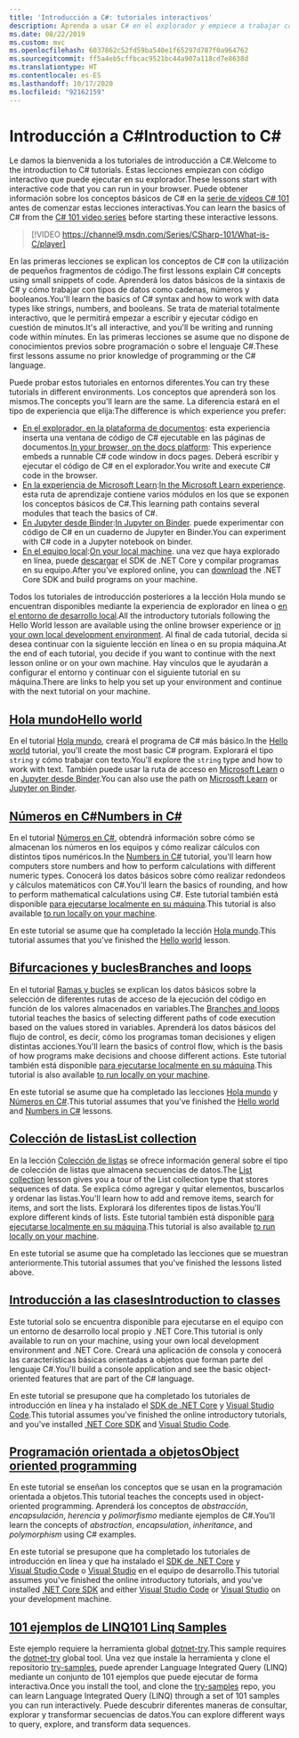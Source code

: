 ```yaml
---
title: 'Introducción a C#: tutoriales interactivos'
description: Aprenda a usar C# en el explorador y empiece a trabajar con su entorno de desarrollo
ms.date: 08/22/2019
ms.custom: mvc
ms.openlocfilehash: 6037862c52fd59ba540e1f65297d787f0a964762
ms.sourcegitcommit: ff5a4eb5cffbcac9521bc44a907a118cd7e8638d
ms.translationtype: HT
ms.contentlocale: es-ES
ms.lasthandoff: 10/17/2020
ms.locfileid: "92162159"
---
```

# <a name="introduction-to-c"></a><span data-ttu-id="b24ed-103">Introducción a C\#</span><span class="sxs-lookup"><span data-stu-id="b24ed-103">Introduction to C\#</span></span>

<span data-ttu-id="b24ed-104">Le damos la bienvenida a los tutoriales de introducción a C#.</span><span class="sxs-lookup"><span data-stu-id="b24ed-104">Welcome to the introduction to C# tutorials.</span></span> <span data-ttu-id="b24ed-105">Estas lecciones empiezan con código interactivo que puede ejecutar en su explorador.</span><span class="sxs-lookup"><span data-stu-id="b24ed-105">These lessons start with interactive code that you can run in your browser.</span></span> <span data-ttu-id="b24ed-106">Puede obtener información sobre los conceptos básicos de C# en la [serie de vídeos C# 101](https://aka.ms/dotnet3-csharp) antes de comenzar estas lecciones interactivas.</span><span class="sxs-lookup"><span data-stu-id="b24ed-106">You can learn the basics of C# from the [C# 101 video series](https://aka.ms/dotnet3-csharp) before starting these interactive lessons.</span></span>

<!--markdownlint-disable MD034 -->
> [!VIDEO https://channel9.msdn.com/Series/CSharp-101/What-is-C/player]

<span data-ttu-id="b24ed-107">En las primeras lecciones se explican los conceptos de C# con la utilización de pequeños fragmentos de código.</span><span class="sxs-lookup"><span data-stu-id="b24ed-107">The first lessons explain C# concepts using small snippets of code.</span></span> <span data-ttu-id="b24ed-108">Aprenderá los datos básicos de la sintaxis de C# y cómo trabajar con tipos de datos como cadenas, números y booleanos.</span><span class="sxs-lookup"><span data-stu-id="b24ed-108">You'll learn the basics of C# syntax and how to work with data types like strings, numbers, and booleans.</span></span> <span data-ttu-id="b24ed-109">Se trata de material totalmente interactivo, que le permitirá empezar a escribir y ejecutar código en cuestión de minutos.</span><span class="sxs-lookup"><span data-stu-id="b24ed-109">It's all interactive, and you'll be writing and running code within minutes.</span></span> <span data-ttu-id="b24ed-110">En las primeras lecciones se asume que no dispone de conocimientos previos sobre programación o sobre el lenguaje C#.</span><span class="sxs-lookup"><span data-stu-id="b24ed-110">These first lessons assume no prior knowledge of programming or the C# language.</span></span>

<span data-ttu-id="b24ed-111">Puede probar estos tutoriales en entornos diferentes.</span><span class="sxs-lookup"><span data-stu-id="b24ed-111">You can try these tutorials in different environments.</span></span> <span data-ttu-id="b24ed-112">Los conceptos que aprenderá son los mismos.</span><span class="sxs-lookup"><span data-stu-id="b24ed-112">The concepts you'll learn are the same.</span></span> <span data-ttu-id="b24ed-113">La diferencia estará en el tipo de experiencia que elija:</span><span class="sxs-lookup"><span data-stu-id="b24ed-113">The difference is which experience you prefer:</span></span>

- <span data-ttu-id="b24ed-114">[En el explorador, en la plataforma de documentos](hello-world.yml): esta experiencia inserta una ventana de código de C# ejecutable en las páginas de documentos.</span><span class="sxs-lookup"><span data-stu-id="b24ed-114">[In your browser, on the docs platform](hello-world.yml): This experience embeds a runnable C# code window in docs pages.</span></span> <span data-ttu-id="b24ed-115">Deberá escribir y ejecutar el código de C# en el explorador.</span><span class="sxs-lookup"><span data-stu-id="b24ed-115">You write and execute C# code in the browser.</span></span>
- <span data-ttu-id="b24ed-116">[En la experiencia de Microsoft Learn](/learn/paths/csharp-first-steps/):</span><span class="sxs-lookup"><span data-stu-id="b24ed-116">[In the Microsoft Learn experience](/learn/paths/csharp-first-steps/).</span></span> <span data-ttu-id="b24ed-117">esta ruta de aprendizaje contiene varios módulos en los que se exponen los conceptos básicos de C#.</span><span class="sxs-lookup"><span data-stu-id="b24ed-117">This learning path contains several modules that teach the basics of C#.</span></span>
- <span data-ttu-id="b24ed-118">[En Jupyter desde Binder](https://mybinder.org/v2/gh/dotnet/try-samples/master?filepath=hello-csharp%2Fhello-world.ipynb):</span><span class="sxs-lookup"><span data-stu-id="b24ed-118">[In Jupyter on Binder](https://mybinder.org/v2/gh/dotnet/try-samples/master?filepath=hello-csharp%2Fhello-world.ipynb).</span></span> <span data-ttu-id="b24ed-119">puede experimentar con código de C# en un cuaderno de Jupyter en Binder.</span><span class="sxs-lookup"><span data-stu-id="b24ed-119">You can experiment with C# code in a Jupyter notebook on binder.</span></span>
- <span data-ttu-id="b24ed-120">[En el equipo local](numbers-in-csharp-local.md):</span><span class="sxs-lookup"><span data-stu-id="b24ed-120">[On your local machine](numbers-in-csharp-local.md).</span></span> <span data-ttu-id="b24ed-121">una vez que haya explorado en línea, puede [descargar](https://dotnet.microsoft.com/download) el SDK de .NET Core y compilar programas en su equipo.</span><span class="sxs-lookup"><span data-stu-id="b24ed-121">After you've explored online, you can [download](https://dotnet.microsoft.com/download) the .NET Core SDK and build programs on your machine.</span></span>

<span data-ttu-id="b24ed-122">Todos los tutoriales de introducción posteriores a la lección Hola mundo se encuentran disponibles mediante la experiencia de explorador en línea o [en el entorno de desarrollo local](local-environment.md).</span><span class="sxs-lookup"><span data-stu-id="b24ed-122">All the introductory tutorials following the Hello World lesson are available using the online browser experience or [in your own local development environment](local-environment.md).</span></span> <span data-ttu-id="b24ed-123">Al final de cada tutorial, decida si desea continuar con la siguiente lección en línea o en su propia máquina.</span><span class="sxs-lookup"><span data-stu-id="b24ed-123">At the end of each tutorial, you decide if you want to continue with the next lesson online or on your own machine.</span></span> <span data-ttu-id="b24ed-124">Hay vínculos que le ayudarán a configurar el entorno y continuar con el siguiente tutorial en su máquina.</span><span class="sxs-lookup"><span data-stu-id="b24ed-124">There are links to help you set up your environment and continue with the next tutorial on your machine.</span></span>

## <a name="hello-world"></a>[<span data-ttu-id="b24ed-125">Hola mundo</span><span class="sxs-lookup"><span data-stu-id="b24ed-125">Hello world</span></span>](hello-world.yml)

<span data-ttu-id="b24ed-126">En el tutorial [Hola mundo](hello-world.yml), creará el programa de C# más básico.</span><span class="sxs-lookup"><span data-stu-id="b24ed-126">In the [Hello world](hello-world.yml) tutorial, you'll create the most basic C# program.</span></span> <span data-ttu-id="b24ed-127">Explorará el tipo `string` y cómo trabajar con texto.</span><span class="sxs-lookup"><span data-stu-id="b24ed-127">You'll explore the `string` type and how to work with text.</span></span> <span data-ttu-id="b24ed-128">También puede usar la ruta de acceso en [Microsoft Learn](/learn/paths/csharp-first-steps/) o en [Jupyter desde Binder](https://mybinder.org/v2/gh/dotnet/try-samples/master?filepath=hello-csharp%2Fhello-world.ipynb).</span><span class="sxs-lookup"><span data-stu-id="b24ed-128">You can also use the path on [Microsoft Learn](/learn/paths/csharp-first-steps/) or [Jupyter on Binder](https://mybinder.org/v2/gh/dotnet/try-samples/master?filepath=hello-csharp%2Fhello-world.ipynb).</span></span>

## <a name="numbers-in-c"></a>[<span data-ttu-id="b24ed-129">Números en C#</span><span class="sxs-lookup"><span data-stu-id="b24ed-129">Numbers in C#</span></span>](numbers-in-csharp.yml)

<span data-ttu-id="b24ed-130">En el tutorial [Números en C#](numbers-in-csharp.yml), obtendrá información sobre cómo se almacenan los números en los equipos y cómo realizar cálculos con distintos tipos numéricos.</span><span class="sxs-lookup"><span data-stu-id="b24ed-130">In the [Numbers in C#](numbers-in-csharp.yml) tutorial, you'll learn how computers store numbers and how to perform calculations with different numeric types.</span></span> <span data-ttu-id="b24ed-131">Conocerá los datos básicos sobre cómo realizar redondeos y cálculos matemáticos con C#.</span><span class="sxs-lookup"><span data-stu-id="b24ed-131">You'll learn the basics of rounding, and how to perform mathematical calculations using C#.</span></span> <span data-ttu-id="b24ed-132">Este tutorial también está disponible [para ejecutarse localmente en su máquina](numbers-in-csharp-local.md).</span><span class="sxs-lookup"><span data-stu-id="b24ed-132">This tutorial is also available [to run locally on your machine](numbers-in-csharp-local.md).</span></span>

<span data-ttu-id="b24ed-133">En este tutorial se asume que ha completado la lección [Hola mundo](hello-world.yml).</span><span class="sxs-lookup"><span data-stu-id="b24ed-133">This tutorial assumes that you've finished the [Hello world](hello-world.yml) lesson.</span></span>

## <a name="branches-and-loops"></a>[<span data-ttu-id="b24ed-134">Bifurcaciones y bucles</span><span class="sxs-lookup"><span data-stu-id="b24ed-134">Branches and loops</span></span>](branches-and-loops.yml)

<span data-ttu-id="b24ed-135">En el tutorial [Ramas y bucles](branches-and-loops.yml) se explican los datos básicos sobre la selección de diferentes rutas de acceso de la ejecución del código en función de los valores almacenados en variables.</span><span class="sxs-lookup"><span data-stu-id="b24ed-135">The [Branches and loops](branches-and-loops.yml) tutorial teaches the basics of selecting different paths of code execution based on the values stored in variables.</span></span> <span data-ttu-id="b24ed-136">Aprenderá los datos básicos del flujo de control, es decir, cómo los programas toman decisiones y eligen distintas acciones.</span><span class="sxs-lookup"><span data-stu-id="b24ed-136">You'll learn the basics of control flow, which is the basis of how programs make decisions and choose different actions.</span></span> <span data-ttu-id="b24ed-137">Este tutorial también está disponible [para ejecutarse localmente en su máquina](branches-and-loops-local.md).</span><span class="sxs-lookup"><span data-stu-id="b24ed-137">This tutorial is also available [to run locally on your machine](branches-and-loops-local.md).</span></span>

<span data-ttu-id="b24ed-138">En este tutorial se asume que ha completado las lecciones [Hola mundo](hello-world.yml) y [Números en C#](numbers-in-csharp.yml).</span><span class="sxs-lookup"><span data-stu-id="b24ed-138">This tutorial assumes that you've finished the [Hello world](hello-world.yml) and [Numbers in C#](numbers-in-csharp.yml) lessons.</span></span>

## <a name="list-collection"></a>[<span data-ttu-id="b24ed-139">Colección de listas</span><span class="sxs-lookup"><span data-stu-id="b24ed-139">List collection</span></span>](list-collection.yml)

<span data-ttu-id="b24ed-140">En la lección [Colección de listas](list-collection.yml) se ofrece información general sobre el tipo de colección de listas que almacena secuencias de datos.</span><span class="sxs-lookup"><span data-stu-id="b24ed-140">The [List collection](list-collection.yml) lesson gives you a tour of the List collection type that stores sequences of data.</span></span> <span data-ttu-id="b24ed-141">Se explica cómo agregar y quitar elementos, buscarlos y ordenar las listas.</span><span class="sxs-lookup"><span data-stu-id="b24ed-141">You'll learn how to add and remove items, search for items, and sort the lists.</span></span> <span data-ttu-id="b24ed-142">Explorará los diferentes tipos de listas.</span><span class="sxs-lookup"><span data-stu-id="b24ed-142">You'll explore different kinds of lists.</span></span> <span data-ttu-id="b24ed-143">Este tutorial también está disponible [para ejecutarse localmente en su máquina](arrays-and-collections.md).</span><span class="sxs-lookup"><span data-stu-id="b24ed-143">This tutorial is also available [to run locally on your machine](arrays-and-collections.md).</span></span>

<span data-ttu-id="b24ed-144">En este tutorial se asume que ha completado las lecciones que se muestran anteriormente.</span><span class="sxs-lookup"><span data-stu-id="b24ed-144">This tutorial assumes that you've finished the lessons listed above.</span></span>

## <a name="introduction-to-classes"></a>[<span data-ttu-id="b24ed-145">Introducción a las clases</span><span class="sxs-lookup"><span data-stu-id="b24ed-145">Introduction to classes</span></span>](introduction-to-classes.md)

<span data-ttu-id="b24ed-146">Este tutorial solo se encuentra disponible para ejecutarse en el equipo con un entorno de desarrollo local propio y .NET Core.</span><span class="sxs-lookup"><span data-stu-id="b24ed-146">This tutorial is only available to run on your machine, using your own local development environment and .NET Core.</span></span>
<span data-ttu-id="b24ed-147">Creará una aplicación de consola y conocerá las características básicas orientadas a objetos que forman parte del lenguaje C#.</span><span class="sxs-lookup"><span data-stu-id="b24ed-147">You'll build a console application and see the basic object-oriented features that are part of the C# language.</span></span>

<span data-ttu-id="b24ed-148">En este tutorial se presupone que ha completado los tutoriales de introducción en línea y ha instalado el [SDK de .NET Core](https://dotnet.microsoft.com/download) y [Visual Studio Code](https://code.visualstudio.com/).</span><span class="sxs-lookup"><span data-stu-id="b24ed-148">This tutorial assumes you've finished the online introductory tutorials, and you've installed [.NET Core SDK](https://dotnet.microsoft.com/download) and [Visual Studio Code](https://code.visualstudio.com/).</span></span>

## <a name="object-oriented-programming"></a>[<span data-ttu-id="b24ed-149">Programación orientada a objetos</span><span class="sxs-lookup"><span data-stu-id="b24ed-149">Object oriented programming</span></span>](object-oriented-programming.md)

<span data-ttu-id="b24ed-150">En este tutorial se enseñan los conceptos que se usan en la programación orientada a objetos.</span><span class="sxs-lookup"><span data-stu-id="b24ed-150">This tutorial teaches the concepts used in object-oriented programming.</span></span> <span data-ttu-id="b24ed-151">Aprenderá los conceptos de *abstracción*, *encapsulación*, *herencia* y *polimorfismo* mediante ejemplos de C#.</span><span class="sxs-lookup"><span data-stu-id="b24ed-151">You'll learn the concepts of *abstraction*, *encapsulation*, *inheritance*, and *polymorphism* using C# examples.</span></span>

<span data-ttu-id="b24ed-152">En este tutorial se presupone que ha completado los tutoriales de introducción en línea y que ha instalado el [SDK de .NET Core](https://dotnet.microsoft.com/download) y [Visual Studio Code](https://code.visualstudio.com/) o [Visual Studio](https://visualstudio.com) en el equipo de desarrollo.</span><span class="sxs-lookup"><span data-stu-id="b24ed-152">This tutorial assumes you've finished the online introductory tutorials, and you've installed [.NET Core SDK](https://dotnet.microsoft.com/download) and either [Visual Studio Code](https://code.visualstudio.com/) or [Visual Studio](https://visualstudio.com) on your development machine.</span></span>

## <a name="101-linq-samples"></a>[<span data-ttu-id="b24ed-153">101 ejemplos de LINQ</span><span class="sxs-lookup"><span data-stu-id="b24ed-153">101 Linq Samples</span></span>](https://github.com/dotnet/try-samples/tree/master/101-linq-samples)

<span data-ttu-id="b24ed-154">Este ejemplo requiere la herramienta global [dotnet-try](https://github.com/dotnet/try/blob/main/README.md#setup).</span><span class="sxs-lookup"><span data-stu-id="b24ed-154">This sample requires the [dotnet-try](https://github.com/dotnet/try/blob/main/README.md#setup) global tool.</span></span> <span data-ttu-id="b24ed-155">Una vez que instale la herramienta y clone el repositorio [try-samples](https://github.com/dotnet/try-samples), puede aprender Language Integrated Query (LINQ) mediante un conjunto de 101 ejemplos que puede ejecutar de forma interactiva.</span><span class="sxs-lookup"><span data-stu-id="b24ed-155">Once you install the tool, and clone the [try-samples](https://github.com/dotnet/try-samples) repo, you can learn Language Integrated Query (LINQ) through a set of 101 samples you can run interactively.</span></span> <span data-ttu-id="b24ed-156">Puede descubrir diferentes maneras de consultar, explorar y transformar secuencias de datos.</span><span class="sxs-lookup"><span data-stu-id="b24ed-156">You can explore different ways to query, explore, and transform data sequences.</span></span>
